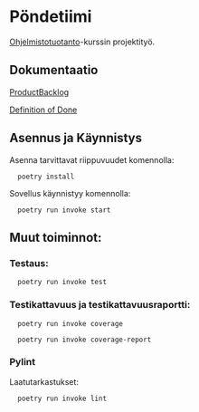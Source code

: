 # Pöndetiimi

[Ohjelmistotuotanto](https://ohjelmistotuotanto-hy.github.io/miniprojekti/)-kurssin projektityö.

## Dokumentaatio

[ProductBacklog](https://docs.google.com/spreadsheets/d/1GRM8AXspv3U0oPStXTyR-001euZUgXl-X6GAkoWaCAw/edit#gid=0)

[Definition of Done](https://github.com/PyryL/pondetiimi/blob/main/documentation/definition_of_done.md)

## Asennus ja Käynnistys

Asenna tarvittavat riippuvuudet komennolla:

      poetry install

Sovellus käynnistyy komennolla:

      poetry run invoke start

## Muut toiminnot:

### Testaus:

      poetry run invoke test

### Testikattavuus ja testikattavuusraportti:

      poetry run invoke coverage

      poetry run invoke coverage-report

### Pylint

Laatutarkastukset:

      poetry run invoke lint



